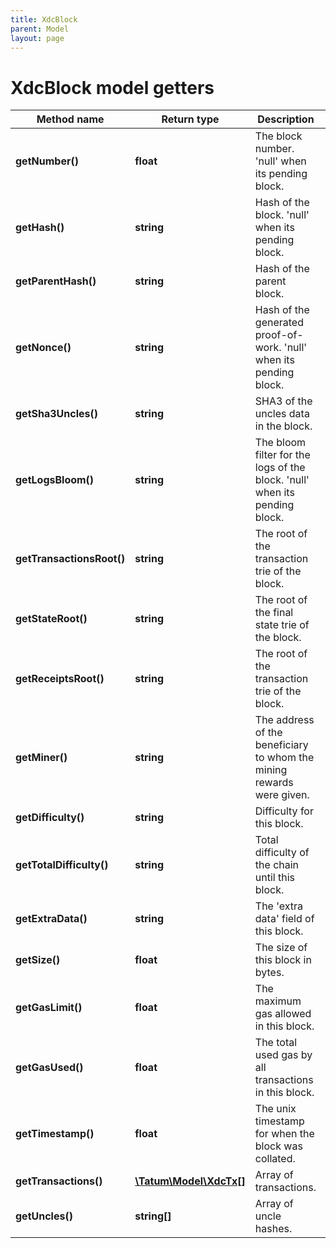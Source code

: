 ```yaml
---
title: XdcBlock
parent: Model
layout: page
---
```


# XdcBlock model getters

Method name | Return type | Description | Notes
------------ | ------------- | ------------- | -------------
**getNumber()** | **float** | The block number. 'null' when its pending block. | [optional]
**getHash()** | **string** | Hash of the block. 'null' when its pending block. | [optional]
**getParentHash()** | **string** | Hash of the parent block. | [optional]
**getNonce()** | **string** | Hash of the generated proof-of-work. 'null' when its pending block. | [optional]
**getSha3Uncles()** | **string** | SHA3 of the uncles data in the block. | [optional]
**getLogsBloom()** | **string** | The bloom filter for the logs of the block. 'null' when its pending block. | [optional]
**getTransactionsRoot()** | **string** | The root of the transaction trie of the block. | [optional]
**getStateRoot()** | **string** | The root of the final state trie of the block. | [optional]
**getReceiptsRoot()** | **string** | The root of the transaction trie of the block. | [optional]
**getMiner()** | **string** | The address of the beneficiary to whom the mining rewards were given. | [optional]
**getDifficulty()** | **string** | Difficulty for this block. | [optional]
**getTotalDifficulty()** | **string** | Total difficulty of the chain until this block. | [optional]
**getExtraData()** | **string** | The 'extra data' field of this block. | [optional]
**getSize()** | **float** | The size of this block in bytes. | [optional]
**getGasLimit()** | **float** | The maximum gas allowed in this block. | [optional]
**getGasUsed()** | **float** | The total used gas by all transactions in this block. | [optional]
**getTimestamp()** | **float** | The unix timestamp for when the block was collated. | [optional]
**getTransactions()** | [**\Tatum\Model\XdcTx[]**](../XdcTx) | Array of transactions. | [optional]
**getUncles()** | **string[]** | Array of uncle hashes. | [optional]

